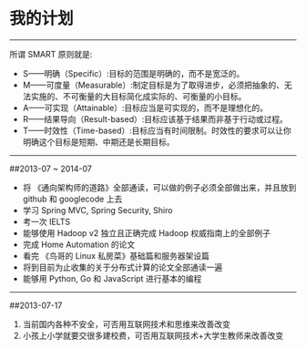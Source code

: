 我的计划
=======

***
所谓 SMART 原则就是:

* S——明确（Specific）:目标的范围是明确的，而不是宽泛的。
* M——可度量（Measurable）:制定目标是为了取得进步，必须把抽象的、无法实施的、不可衡量的大目标简化成实际的、可衡量的小目标。
* A——可实现（Attainable）:目标应当是可实现的，而不是理想化的。
* R——结果导向（Result-based）:目标应该基于结果而非基于行动或过程。
* T——时效性（Time-based）:目标应当有时间限制。时效性的要求可以让你明确这个目标是短期、中期还是长期目标。

***
##2013-07 ~ 2014-07
* 将 《通向架构师的道路》全部通读，可以做的例子必须全部做出来，并且放到 github 和 googlecode 上去
* 学习 Spring MVC, Spring Security, Shiro
* 考一次 IELTS
* 能够使用 Hadoop v2 独立且正确完成 Hadoop 权威指南上的全部例子 
* 完成 Home Automation 的论文
* 看完 《鸟哥的 Linux 私房菜》基础篇和服务器架设篇
* 将到目前为止收集的关于分布式计算的论文全部通读一遍
* 能够用 Python, Go 和 JavaScript 进行基本的编程

***
##2013-07-17
1. 当前国内各种不安全，可否用互联网技术和思维来改善改变
2. 小孩上小学就要交很多建校费，可否用互联网技术+大学生教师来改善改变